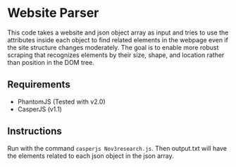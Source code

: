 # Website Parser #

This code takes a website and json object array as input and tries to use the attributes inside each object to find related elements in the webpage even if the site structure changes moderately. The goal is to enable more robust scraping that recognizes elements by their size, shape, and location rather than position in the DOM tree.

## Requirements ##

* PhantomJS (Tested with v2.0)
* CasperJS (v1.1)

## Instructions ##
Run with the command `casperjs Nov3research.js`. Then output.txt will have the elements related to each json object in the json array.

